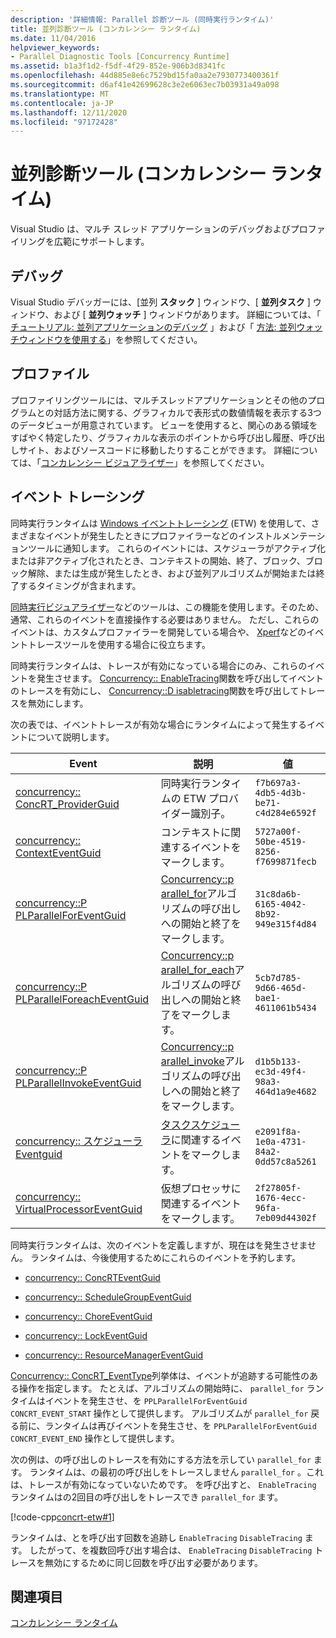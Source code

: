 ```yaml
---
description: '詳細情報: Parallel 診断ツール (同時実行ランタイム)'
title: 並列診断ツール (コンカレンシー ランタイム)
ms.date: 11/04/2016
helpviewer_keywords:
- Parallel Diagnostic Tools [Concurrency Runtime]
ms.assetid: b1a3f1d2-f5df-4f29-852e-906b3d8341fc
ms.openlocfilehash: 44d885e8e6c7529bd15fa0aa2e7930773400361f
ms.sourcegitcommit: d6af41e42699628c3e2e6063ec7b03931a49a098
ms.translationtype: MT
ms.contentlocale: ja-JP
ms.lasthandoff: 12/11/2020
ms.locfileid: "97172428"
---
```

# <a name="parallel-diagnostic-tools-concurrency-runtime"></a>並列診断ツール (コンカレンシー ランタイム)

Visual Studio は、マルチ スレッド アプリケーションのデバッグおよびプロファイリングを広範にサポートします。

## <a name="debugging"></a>デバッグ

Visual Studio デバッガーには、[並列 **スタック** ] ウィンドウ、[ **並列タスク** ] ウィンドウ、および [ **並列ウォッチ** ] ウィンドウがあります。 詳細については、「 [チュートリアル: 並列アプリケーションのデバッグ](/visualstudio/debugger/walkthrough-debugging-a-parallel-application) 」および「 [方法: 並列ウォッチウィンドウを使用する](/visualstudio/debugger/how-to-use-the-parallel-watch-window)」を参照してください。

## <a name="profiling"></a>プロファイル

プロファイリングツールには、マルチスレッドアプリケーションとその他のプログラムとの対話方法に関する、グラフィカルで表形式の数値情報を表示する3つのデータビューが用意されています。 ビューを使用すると、関心のある領域をすばやく特定したり、グラフィカルな表示のポイントから呼び出し履歴、呼び出しサイト、およびソースコードに移動したりすることができます。 詳細については、「[コンカレンシー ビジュアライザー](/visualstudio/profiling/concurrency-visualizer)」を参照してください。

## <a name="event-tracing"></a>イベント トレーシング

同時実行ランタイムは [Windows イベントトレーシング](/windows/win32/ETW/event-tracing-portal) (ETW) を使用して、さまざまなイベントが発生したときにプロファイラーなどのインストルメンテーションツールに通知します。 これらのイベントには、スケジューラがアクティブ化または非アクティブ化されたとき、コンテキストの開始、終了、ブロック、ブロック解除、または生成が発生したとき、および並列アルゴリズムが開始または終了するタイミングが含まれます。

[同時実行ビジュアライザー](/visualstudio/profiling/concurrency-visualizer)などのツールは、この機能を使用します。そのため、通常、これらのイベントを直接操作する必要はありません。 ただし、これらのイベントは、カスタムプロファイラーを開発している場合や、 [Xperf](https://go.microsoft.com/fwlink/p/?linkid=160628)などのイベントトレースツールを使用する場合に役立ちます。

同時実行ランタイムは、トレースが有効になっている場合にのみ、これらのイベントを発生させます。 [Concurrency:: EnableTracing](reference/concurrency-namespace-functions.md#enabletracing)関数を呼び出してイベントのトレースを有効にし、 [Concurrency::D isabletracing](reference/concurrency-namespace-functions.md#disabletracing)関数を呼び出してトレースを無効にします。

次の表では、イベントトレースが有効な場合にランタイムによって発生するイベントについて説明します。

|Event|説明|値|
|-----------|-----------------|-----------|
|[concurrency:: ConcRT_ProviderGuid](reference/concurrency-namespace-constants1.md#concrt_providerguid)|同時実行ランタイムの ETW プロバイダー識別子。|`f7b697a3-4db5-4d3b-be71-c4d284e6592f`|
|[concurrency:: ContextEventGuid](reference/concurrency-namespace-constants1.md#contexteventguid)|コンテキストに関連するイベントをマークします。|`5727a00f-50be-4519-8256-f7699871fecb`|
|[concurrency::P PLParallelForEventGuid](reference/concurrency-namespace-constants1.md#pplparallelforeventguid)|[Concurrency::p arallel_for](reference/concurrency-namespace-functions.md#parallel_for)アルゴリズムの呼び出しへの開始と終了をマークします。|`31c8da6b-6165-4042-8b92-949e315f4d84`|
|[concurrency::P PLParallelForeachEventGuid](reference/concurrency-namespace-constants1.md#pplparallelforeacheventguid)|[Concurrency::p arallel_for_each](reference/concurrency-namespace-functions.md#parallel_for_each)アルゴリズムの呼び出しへの開始と終了をマークします。|`5cb7d785-9d66-465d-bae1-4611061b5434`|
|[concurrency::P PLParallelInvokeEventGuid](reference/concurrency-namespace-constants1.md#pplparallelinvokeeventguid)|[Concurrency::p arallel_invoke](reference/concurrency-namespace-functions.md#parallel_invoke)アルゴリズムの呼び出しへの開始と終了をマークします。|`d1b5b133-ec3d-49f4-98a3-464d1a9e4682`|
|[concurrency:: スケジューラ Eventguid](reference/concurrency-namespace-constants1.md#schedulereventguid)|[タスクスケジューラ](../../parallel/concrt/task-scheduler-concurrency-runtime.md)に関連するイベントをマークします。|`e2091f8a-1e0a-4731-84a2-0dd57c8a5261`|
|[concurrency:: VirtualProcessorEventGuid](reference/concurrency-namespace-constants1.md#virtualprocessoreventguid)|仮想プロセッサに関連するイベントをマークします。|`2f27805f-1676-4ecc-96fa-7eb09d44302f`|

同時実行ランタイムは、次のイベントを定義しますが、現在はを発生させません。 ランタイムは、今後使用するためにこれらのイベントを予約します。

- [concurrency:: ConcRTEventGuid](reference/concurrency-namespace-constants1.md#concrteventguid)

- [concurrency:: ScheduleGroupEventGuid](reference/concurrency-namespace-constants1.md#schedulereventguid)

- [concurrency:: ChoreEventGuid](reference/concurrency-namespace-constants1.md#choreeventguid)

- [concurrency:: LockEventGuid](reference/concurrency-namespace-constants1.md#lockeventguid)

- [concurrency:: ResourceManagerEventGuid](reference/concurrency-namespace-constants1.md#resourcemanagereventguid)

[Concurrency:: ConcRT_EventType](reference/concurrency-namespace-enums.md#concrt_eventtype)列挙体は、イベントが追跡する可能性のある操作を指定します。 たとえば、アルゴリズムの開始時に、 `parallel_for` ランタイムはイベントを発生させ、を `PPLParallelForEventGuid` `CONCRT_EVENT_START` 操作として提供します。 アルゴリズムが `parallel_for` 戻る前に、ランタイムは再びイベントを発生させ、を `PPLParallelForEventGuid` `CONCRT_EVENT_END` 操作として提供します。

次の例は、の呼び出しのトレースを有効にする方法を示してい `parallel_for` ます。 ランタイムは、の最初の呼び出しをトレースしません `parallel_for` 。これは、トレースが有効になっていないためです。 を呼び出すと、 `EnableTracing` ランタイムはの2回目の呼び出しをトレースでき `parallel_for` ます。

[!code-cpp[concrt-etw#1](../../parallel/concrt/codesnippet/cpp/parallel-diagnostic-tools-concurrency-runtime_1.cpp)]

ランタイムは、とを呼び出す回数を追跡し `EnableTracing` `DisableTracing` ます。 したがって、を複数回呼び出す場合は、 `EnableTracing` `DisableTracing` トレースを無効にするために同じ回数を呼び出す必要があります。

## <a name="see-also"></a>関連項目

[コンカレンシー ランタイム](../../parallel/concrt/concurrency-runtime.md)
